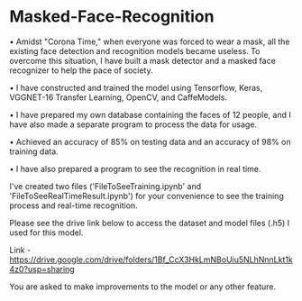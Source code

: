 # Masked-Face-Recognition

• Amidst "Corona Time," when everyone was forced to wear a mask, all the existing face detection and recognition models became useless. To overcome this situation, I have built a mask detector and a masked face recognizer to help the pace of society.

• I have constructed and trained the model using Tensorflow, Keras, VGGNET-16 Transfer Learning, OpenCV, and CaffeModels.

• I have prepared my own database containing the faces of 12 people, and I have also made a separate program to process the data for usage.

• Achieved an accuracy of 85% on testing data and an accuracy of 98% on training data.

• I have also prepared a program to see the recognition in real time.

I've created two files ('FileToSeeTraining.ipynb' and 'FileToSeeRealTimeResult.ipynb') for your convenience to see the training process and real-time recognition.

Please see the drive link below to access the dataset and model files (.h5) I used for this model.

Link - https://drive.google.com/drive/folders/1Bf_CcX3HkLmNBoUiu5NLhNnnLkt1k4z0?usp=sharing

You are asked to make improvements to the model or any other feature.
